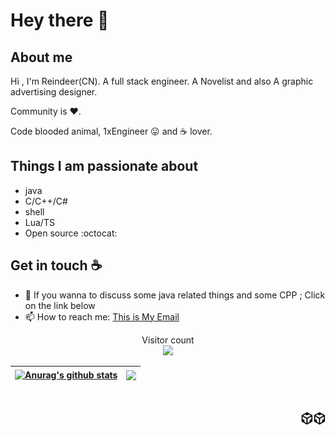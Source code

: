 # Hey there :wave:
## About me

Hi , I'm Reindeer(CN). A full stack engineer.  A Novelist and also A graphic advertising designer.

Community is :heart:. 

Code blooded animal, 1xEngineer :stuck_out_tongue: and :coffee: lover. 


## Things I am passionate about

- java
- C/C++/C#
- shell
- Lua/TS
- Open source :octocat:

## Get in touch :coffee:

- 💬 If you wanna to discuss some java related things and some CPP ; Click on the link below 
- 📫 How to reach me: [This is My Email](mailto:595875338@qq.com)
<p align="center"> 
  Visitor count<br>
  <img src="https://profile-counter.glitch.me/RichardReindeer/count.svg" />
</p>


 | <a href="https://github.com/anuraghazra/github-readme-stats"><img align="center" src="https://github-readme-stats.vercel.app/api?username=RichardReindeer&show_icons=true&include_all_commits=true&theme=outrun&hide_border=true" alt="Anurag's github stats" /></a> | <a href="https://github.com/anuraghazra/github-readme-stats"><img align="center" src="https://github-readme-stats.vercel.app/api/top-langs/?username=RichardReindeer&layout=compact&theme=outrun&hide_border=true" /></a> |
| ------------- | ------------- |
<br />
<br />

<a href="https://codesandbox.io/u/anuraghazra">
  <img align="right" alt="Anurag Hazra | CodeSandbox" width="20px" src="https://raw.githubusercontent.com/anuraghazra/anuraghazra/master/assets/codesandbox.svg" />
</a>

<a href="https://codesandbox.io/u/anuraghazra">
  <img align="right" alt="Anurag Hazra | CodeSandbox" width="20px" src="https://raw.githubusercontent.com/anuraghazra/anuraghazra/master/assets/codesandbox.svg" />
</a>
